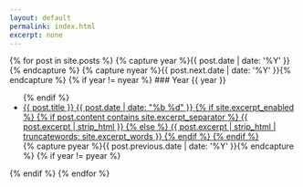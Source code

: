 ```yaml
---
layout: default
permalink: index.html
excerpt: none
---
```


<div class="index" markdown="1">
{% for post in site.posts %}
    {% capture year %}{{ post.date | date: '%Y' }}{% endcapture %}
    {% capture nyear %}{{ post.next.date | date: '%Y' }}{% endcapture %}
    {% if year != nyear %}
### Year {{ year }}
<ul class="post-list">
	{% endif %}
<div markdown="0">
<li>
<a href="{{ post.url | prepend: site.baseurl }}.html">
<span class="post-list-metadata">
<span class="post-list-title">{{ post.title }}</span>           
<span class="post-list-date">{{ post.date | date: "%b %d" }}</span>
<span class="post-list-div"></span>
            {% if site.excerpt_enabled %}
<span class="post-list-excerpt">
                {% if post.content contains site.excerpt_separator %}
                    {{ post.excerpt | strip_html }}
                {% else %}
                    {{ post.excerpt | strip_html | truncatewords: site.excerpt_words }}
                {% endif %}
</span>
            {% endif %}
</span>
</a>
</li>
</div>
{% capture pyear %}{{ post.previous.date | date: '%Y' }}{% endcapture %}
{% if year != pyear %}
</ul>
{% endif %}
{% endfor %}
</div>
